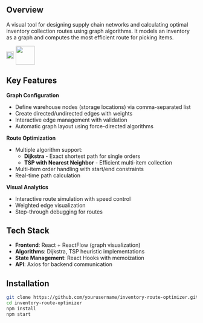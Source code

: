 ## Overview

A visual tool for designing supply chain networks and calculating optimal inventory collection routes using graph algorithms.
It models an inventory as a graph and computes the most efficient route for picking items.

<div style="display: inline-flex; align-items: center;">
  <!-- Video Thumbnail -->
  <a href="https://www.youtube.com/watch?v=vVvMWz68czA" target="_blank" style="display: inline-block;">
    <img src="https://img.youtube.com/vi/vVvMWz68czA/0.jpg" style="width: 100%; display: block;">
  </a>

  <!-- Play Button -->
  <a href="https://www.youtube.com/watch?v=vVvMWz68czA" target="_blank" style="display: inline-block;">
    <img src="https://upload.wikimedia.org/wikipedia/commons/b/b8/YouTube_play_button_icon_%282013%E2%80%932017%29.svg" 
         style="width: 50px; height: auto; margin-left: 5px;">
  </a>
</div>


## Key Features
**Graph Configuration**  
- Define warehouse nodes (storage locations) via comma-separated list
- Create directed/undirected edges with weights
- Interactive edge management with validation
- Automatic graph layout using force-directed algorithms

**Route Optimization**  
- Multiple algorithm support:
  - **Dijkstra** - Exact shortest path for single orders
  - **TSP with Nearest Neighbor** - Efficient multi-item collection
- Multi-item order handling with start/end constraints
- Real-time path calculation

**Visual Analytics**  
- Interactive route simulation with speed control
- Weighted edge visualization
- Step-through debugging for routes

## Tech Stack
- **Frontend**: React + ReactFlow (graph visualization)
- **Algorithms**: Dijkstra, TSP heuristic implementations
- **State Management**: React Hooks with memoization
- **API**: Axios for backend communication

## Installation
```bash
git clone https://github.com/yourusername/inventory-route-optimizer.git
cd inventory-route-optimizer
npm install
npm start
```
